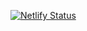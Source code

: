 [![Netlify Status](https://api.netlify.com/api/v1/badges/81f1f43f-3e1d-463e-a6c3-e33563ab7c4a/deploy-status)](https://app.netlify.com/sites/international-learing-station/deploys)